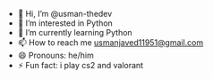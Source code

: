 - 👋 Hi, I’m @usman-thedev
- 👀 I’m interested in Python 
- 🌱 I’m currently learning Python
- 📫 How to reach me usmanjaved11951@gmail.com
- 😄 Pronouns: he/him
- ⚡ Fun fact: i play cs2 and valorant 

<!---
usman-thedev/usman-thedev is a ✨ special ✨ repository because its `README.md` (this file) appears on your GitHub profile.
You can click the Preview link to take a look at your changes.
--->
